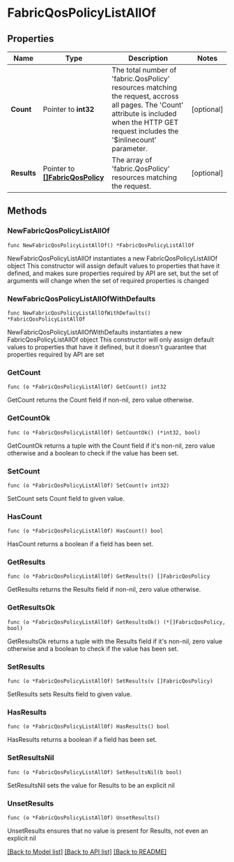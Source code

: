 # FabricQosPolicyListAllOf

## Properties

Name | Type | Description | Notes
------------ | ------------- | ------------- | -------------
**Count** | Pointer to **int32** | The total number of &#39;fabric.QosPolicy&#39; resources matching the request, accross all pages. The &#39;Count&#39; attribute is included when the HTTP GET request includes the &#39;$inlinecount&#39; parameter. | [optional] 
**Results** | Pointer to [**[]FabricQosPolicy**](fabric.QosPolicy.md) | The array of &#39;fabric.QosPolicy&#39; resources matching the request. | [optional] 

## Methods

### NewFabricQosPolicyListAllOf

`func NewFabricQosPolicyListAllOf() *FabricQosPolicyListAllOf`

NewFabricQosPolicyListAllOf instantiates a new FabricQosPolicyListAllOf object
This constructor will assign default values to properties that have it defined,
and makes sure properties required by API are set, but the set of arguments
will change when the set of required properties is changed

### NewFabricQosPolicyListAllOfWithDefaults

`func NewFabricQosPolicyListAllOfWithDefaults() *FabricQosPolicyListAllOf`

NewFabricQosPolicyListAllOfWithDefaults instantiates a new FabricQosPolicyListAllOf object
This constructor will only assign default values to properties that have it defined,
but it doesn't guarantee that properties required by API are set

### GetCount

`func (o *FabricQosPolicyListAllOf) GetCount() int32`

GetCount returns the Count field if non-nil, zero value otherwise.

### GetCountOk

`func (o *FabricQosPolicyListAllOf) GetCountOk() (*int32, bool)`

GetCountOk returns a tuple with the Count field if it's non-nil, zero value otherwise
and a boolean to check if the value has been set.

### SetCount

`func (o *FabricQosPolicyListAllOf) SetCount(v int32)`

SetCount sets Count field to given value.

### HasCount

`func (o *FabricQosPolicyListAllOf) HasCount() bool`

HasCount returns a boolean if a field has been set.

### GetResults

`func (o *FabricQosPolicyListAllOf) GetResults() []FabricQosPolicy`

GetResults returns the Results field if non-nil, zero value otherwise.

### GetResultsOk

`func (o *FabricQosPolicyListAllOf) GetResultsOk() (*[]FabricQosPolicy, bool)`

GetResultsOk returns a tuple with the Results field if it's non-nil, zero value otherwise
and a boolean to check if the value has been set.

### SetResults

`func (o *FabricQosPolicyListAllOf) SetResults(v []FabricQosPolicy)`

SetResults sets Results field to given value.

### HasResults

`func (o *FabricQosPolicyListAllOf) HasResults() bool`

HasResults returns a boolean if a field has been set.

### SetResultsNil

`func (o *FabricQosPolicyListAllOf) SetResultsNil(b bool)`

 SetResultsNil sets the value for Results to be an explicit nil

### UnsetResults
`func (o *FabricQosPolicyListAllOf) UnsetResults()`

UnsetResults ensures that no value is present for Results, not even an explicit nil

[[Back to Model list]](../README.md#documentation-for-models) [[Back to API list]](../README.md#documentation-for-api-endpoints) [[Back to README]](../README.md)


